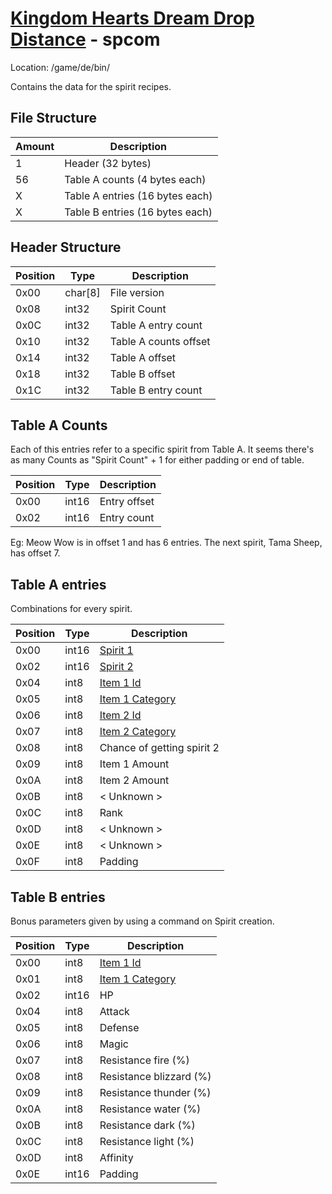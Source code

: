 # [Kingdom Hearts Dream Drop Distance](../index.md) - spcom

Location: /game/de/bin/

Contains the data for the spirit recipes.

## File Structure

| Amount | Description                     |
| ------ | ------------------------------- |
| 1      | Header (32 bytes)               |
| 56     | Table A counts (4 bytes each)   |
| X      | Table A entries (16 bytes each) |
| X      | Table B entries (16 bytes each) |

## Header Structure

| Position | Type    | Description           |
| -------- | ------- | --------------------- |
| 0x00     | char[8] | File version          |
| 0x08     | int32   | Spirit Count          |
| 0x0C     | int32   | Table A entry count   |
| 0x10     | int32   | Table A counts offset |
| 0x14     | int32   | Table A offset        |
| 0x18     | int32   | Table B offset        |
| 0x1C     | int32   | Table B entry count   |

## Table A Counts

Each of this entries refer to a specific spirit from Table A. It seems there's as many Counts as "Spirit Count" + 1 for either padding or end of table.

| Position | Type  | Description  |
| -------- | ----- | ------------ |
| 0x00     | int16 | Entry offset |
| 0x02     | int16 | Entry count  |

Eg: Meow Wow is in offset 1 and has 6 entries. The next spirit, Tama Sheep, has offset 7.

## Table A entries

Combinations for every spirit.

| Position | Type  | Description                            |
| -------- | ----- | -------------------------------------- |
| 0x00     | int16 | [Spirit 1](../dictionary/spirits)      |
| 0x02     | int16 | [Spirit 2](../dictionary/spirits)      |
| 0x04     | int8  | [Item 1 Id](../dictionary/items)       |
| 0x05     | int8  | [Item 1 Category](../dictionary/items) |
| 0x06     | int8  | [Item 2 Id](../dictionary/items)       |
| 0x07     | int8  | [Item 2 Category](../dictionary/items) |
| 0x08     | int8  | Chance of getting spirit 2             |
| 0x09     | int8  | Item 1 Amount                          |
| 0x0A     | int8  | Item 2 Amount                          |
| 0x0B     | int8  | < Unknown >                            |
| 0x0C     | int8  | Rank                                   |
| 0x0D     | int8  | < Unknown >                            |
| 0x0E     | int8  | < Unknown >                            |
| 0x0F     | int8  | Padding                                |

## Table B entries

Bonus parameters given by using a command on Spirit creation.

| Position | Type  | Description                            |
| -------- | ----- | -------------------------------------- |
| 0x00     | int8  | [Item 1 Id](../dictionary/items)       |
| 0x01     | int8  | [Item 1 Category](../dictionary/items) |
| 0x02     | int16 | HP                                     |
| 0x04     | int8  | Attack                                 |
| 0x05     | int8  | Defense                                |
| 0x06     | int8  | Magic                                  |
| 0x07     | int8  | Resistance fire (%)                    |
| 0x08     | int8  | Resistance blizzard (%)                |
| 0x09     | int8  | Resistance thunder (%)                 |
| 0x0A     | int8  | Resistance water (%)                   |
| 0x0B     | int8  | Resistance dark (%)                    |
| 0x0C     | int8  | Resistance light (%)                   |
| 0x0D     | int8  | Affinity                               |
| 0x0E     | int16 | Padding                                |